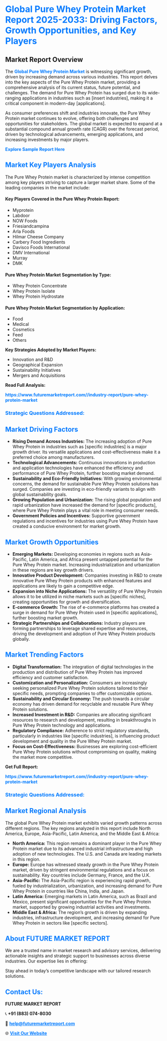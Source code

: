 <h1 style="color: #007BFF;">Global Pure Whey Protein Market Report 2025-2033: Driving Factors, Growth Opportunities, and Key Players</h1>

<section id="overview">
<h2>Market Report Overview</h2>
<p>The <a href="https://www.futuremarketreport.com//industry-report/pure-whey-protein-market" style="color: #007BFF; text-decoration: none;"><strong>Global Pure Whey Protein Market</strong></a> is witnessing significant growth, driven by increasing demand across various industries. This report delves into the key aspects of the Pure Whey Protein market, providing a comprehensive analysis of its current status, future potential, and challenges. The demand for Pure Whey Protein has surged due to its wide-ranging applications in industries such as [insert industries], making it a critical component in modern-day [applications].</p>
<p>As consumer preferences shift and industries innovate, the Pure Whey Protein market continues to evolve, offering both challenges and opportunities for stakeholders. The global market is expected to expand at a substantial compound annual growth rate (CAGR) over the forecast period, driven by technological advancements, emerging applications, and increasing investments by major players.</p>
</section>

<section id="overview">
<p><a href="https://www.futuremarketreport.com//request-sample/reportId=60222" style="color: #007BFF; text-decoration: none;"><strong>Explore Sample Report Here</strong></a></p>
</section>

<section id="key-players">
<h2 style="color: #007BFF;">Market Key Players Analysis</h2>
<p>The Pure Whey Protein market is characterized by intense competition among key players striving to capture a larger market share. Some of the leading companies in the market include:</p>
<h4>Key Players Covered in the Pure Whey Protein Report:</h4>
<ul><li>Myprotein</li><li>Labdoor</li><li>NOW Foods</li><li>Friesiandcampina</li><li>Arla Foods</li><li>Hilmar Cheese Company</li><li>Carbery Food Ingredients</li><li>Davisco Foods International</li><li>DMV International</li><li>Murray</li><li>DMK</li></ul>
<h4>Pure Whey Protein Market Segmentation by Type:</h4>
<ul><li>Whey Protein Concentrate</li><li>Whey Protein Isolate</li><li>Whey Protein Hydrostate</li></ul>

<h4>Pure Whey Protein Market Segmentation by Application:</h4>
<ul><li>Food</li><li>Medical</li><li>Cosmetics</li><li>Feed</li><li>Others</li></ul>
<p><strong>Key Strategies Adopted by Market Players:</strong></p>
<ul>
<li>Innovation and R&D</li>
<li>Geographical Expansion</li>
<li>Sustainability Initiatives</li>
<li>Mergers and Acquisitions</li>
</ul>
</section>

<section>
<p><strong>Read Full Analysis: </strong></p><a href="https://www.futuremarketreport.com//industry-report/pure-whey-protein-market" style="color: #007BFF; text-decoration: none;"><strong>https://www.futuremarketreport.com//industry-report/pure-whey-protein-market</strong></a>
<h3 style="color: #007BFF;">Strategic Questions Addressed:</h3>
</section>

<section id="driving-factors">
<h2 style="color: #007BFF;">Market Driving Factors</h2>
<ul>
<li><strong>Rising Demand Across Industries:</strong> The increasing adoption of Pure Whey Protein in industries such as [specific industries] is a major growth driver. Its versatile applications and cost-effectiveness make it a preferred choice among manufacturers.</li>
<li><strong>Technological Advancements:</strong> Continuous innovations in production and application technologies have enhanced the efficiency and performance of Pure Whey Protein, further boosting market demand.</li>
<li><strong>Sustainability and Eco-Friendly Initiatives:</strong> With growing environmental concerns, the demand for sustainable Pure Whey Protein solutions has surged. Companies are investing in eco-friendly variants to align with global sustainability goals.</li>
<li><strong>Growing Population and Urbanization:</strong> The rising global population and rapid urbanization have increased the demand for [specific products], where Pure Whey Protein plays a vital role in meeting consumer needs.</li>
<li><strong>Government Policies and Incentives:</strong> Supportive government regulations and incentives for industries using Pure Whey Protein have created a conducive environment for market growth.</li>
</ul>
</section>

<section id="growth-opportunities">
<h2 style="color: #007BFF;">Market Growth Opportunities</h2>
<ul>
<li><strong>Emerging Markets:</strong> Developing economies in regions such as Asia-Pacific, Latin America, and Africa present untapped potential for the Pure Whey Protein market. Increasing industrialization and urbanization in these regions are key growth drivers.</li>
<li><strong>Innovative Product Development:</strong> Companies investing in R&D to create innovative Pure Whey Protein products with enhanced features and applications are likely to gain a competitive edge.</li>
<li><strong>Expansion into Niche Applications:</strong> The versatility of Pure Whey Protein allows it to be utilized in niche markets such as [specific niches], creating opportunities for growth and diversification.</li>
<li><strong>E-commerce Growth:</strong> The rise of e-commerce platforms has created a surge in demand for Pure Whey Protein used in [specific applications], further boosting market growth.</li>
<li><strong>Strategic Partnerships and Collaborations:</strong> Industry players are forming partnerships to leverage shared expertise and resources, driving the development and adoption of Pure Whey Protein products globally.</li>
</ul>
</section>

<section id="trending-factors">
<h2 style="color: #007BFF;">Market Trending Factors</h2>
<ul>
<li><strong>Digital Transformation:</strong> The integration of digital technologies in the production and distribution of Pure Whey Protein has improved efficiency and customer satisfaction.</li>
<li><strong>Customization and Personalization:</strong> Consumers are increasingly seeking personalized Pure Whey Protein solutions tailored to their specific needs, prompting companies to offer customizable options.</li>
<li><strong>Sustainability and Circular Economy:</strong> The push towards a circular economy has driven demand for recyclable and reusable Pure Whey Protein solutions.</li>
<li><strong>Increased Investment in R&D:</strong> Companies are allocating significant resources to research and development, resulting in breakthroughs in Pure Whey Protein technology and applications.</li>
<li><strong>Regulatory Compliance:</strong> Adherence to strict regulatory standards, particularly in industries like [specific industries], is influencing product development and quality in the Pure Whey Protein market.</li>
<li><strong>Focus on Cost-Effectiveness:</strong> Businesses are exploring cost-efficient Pure Whey Protein solutions without compromising on quality, making the market more competitive.</li>
</ul>
</section>

<section>
<p><strong>Get Full Report: </strong></p><a href="https://www.futuremarketreport.com//industry-report/pure-whey-protein-market" style="color: #007BFF; text-decoration: none;"><strong>https://www.futuremarketreport.com//industry-report/pure-whey-protein-market</strong></a>
<h3 style="color: #007BFF;">Strategic Questions Addressed:</h3>
</section>


<section id="regional-analysis">
<h2 style="color: #007BFF;">Market Regional Analysis</h2>
<p>The global Pure Whey Protein market exhibits varied growth patterns across different regions. The key regions analyzed in this report include North America, Europe, Asia-Pacific, Latin America, and the Middle East & Africa:</p>
<ul>
<li><strong>North America:</strong> This region remains a dominant player in the Pure Whey Protein market due to its advanced industrial infrastructure and high adoption of new technologies. The U.S. and Canada are leading markets in this region.</li>
<li><strong>Europe:</strong> Europe has witnessed steady growth in the Pure Whey Protein market, driven by stringent environmental regulations and a focus on sustainability. Key countries include Germany, France, and the U.K.</li>
<li><strong>Asia-Pacific:</strong> The Asia-Pacific region is experiencing rapid growth, fueled by industrialization, urbanization, and increasing demand for Pure Whey Protein in countries like China, India, and Japan.</li>
<li><strong>Latin America:</strong> Emerging markets in Latin America, such as Brazil and Mexico, present significant opportunities for the Pure Whey Protein market, supported by growing industrial activities and investments.</li>
<li><strong>Middle East & Africa:</strong> The region’s growth is driven by expanding industries, infrastructure development, and increasing demand for Pure Whey Protein in sectors like [specific sectors].</li>
</ul>
</section>

<footer>
<h2 style="color: #007BFF;">About FUTURE MARKET REPORT</h2>
<p>We are a trusted name in market research and advisory services, delivering actionable insights and strategic support to businesses across diverse industries. Our expertise lies in offering:</p>

<p>Stay ahead in today’s competitive landscape with our tailored research solutions.</p>

<h2 style="color: #007BFF;">Contact Us:</h2>
<p><strong>FUTURE MARKET REPORT</strong></p>
<p>📞 <strong>+91 (883) 074-8030</strong></p>
<p>📧 <strong><a href="mailto:help@futuremarketreport.com" style="color: #007BFF;">help@futuremarketreport.com</a></strong></p>
<p>🌐 <strong><a href="https://www.futuremarketreport.com/" style="color: #007BFF;">Visit Our Website</a></strong></p>
</footer>